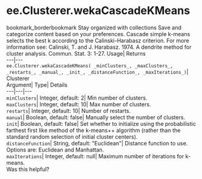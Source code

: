  
#  ee.Clusterer.wekaCascadeKMeans
bookmark_borderbookmark Stay organized with collections  Save and categorize content based on your preferences.
Cascade simple k-means selects the best k according to the Calinski-Harabasz criterion. For more information see: 
Calinski, T. and J. Harabasz. 1974. A dendrite method for cluster analysis. Commun. Stat. 3: 1-27.
Usage| Returns  
---|---  
`ee.Clusterer.wekaCascadeKMeans( _minClusters_, _maxClusters_, _restarts_, _manual_, _init_, _distanceFunction_, _maxIterations_)`| Clusterer  
Argument| Type| Details  
---|---|---  
`minClusters`| Integer, default: 2| Min number of clusters.  
`maxClusters`| Integer, default: 10| Max number of clusters.  
`restarts`| Integer, default: 10| Number of restarts.  
`manual`| Boolean, default: false| Manually select the number of clusters.  
`init`| Boolean, default: false| Set whether to initialize using the probabilistic farthest first like method of the k-means++ algorithm (rather than the standard random selection of initial cluster centers).  
`distanceFunction`| String, default: "Euclidean"| Distance function to use. Options are: Euclidean and Manhattan.  
`maxIterations`| Integer, default: null| Maximum number of iterations for k-means.  
Was this helpful?
